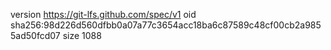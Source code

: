 version https://git-lfs.github.com/spec/v1
oid sha256:98d226d560dfbb0a07a77c3654acc18ba6c87589c48cf00cb2a9855ad50fcd07
size 1088
